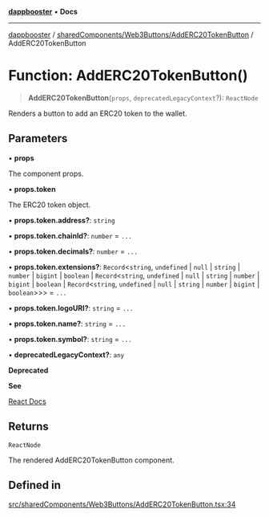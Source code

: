 [**dappbooster**](../../../../README.md) • **Docs**

***

[dappbooster](../../../../modules.md) / [sharedComponents/Web3Buttons/AddERC20TokenButton](../README.md) / AddERC20TokenButton

# Function: AddERC20TokenButton()

> **AddERC20TokenButton**(`props`, `deprecatedLegacyContext`?): `ReactNode`

Renders a button to add an ERC20 token to the wallet.

## Parameters

• **props**

The component props.

• **props.token**

The ERC20 token object.

• **props.token.address?**: `string`

• **props.token.chainId?**: `number` = `...`

• **props.token.decimals?**: `number` = `...`

• **props.token.extensions?**: `Record`\<`string`, `undefined` \| `null` \| `string` \| `number` \| `bigint` \| `boolean` \| `Record`\<`string`, `undefined` \| `null` \| `string` \| `number` \| `bigint` \| `boolean` \| `Record`\<`string`, `undefined` \| `null` \| `string` \| `number` \| `bigint` \| `boolean`\>\>\> = `...`

• **props.token.logoURI?**: `string` = `...`

• **props.token.name?**: `string` = `...`

• **props.token.symbol?**: `string` = `...`

• **deprecatedLegacyContext?**: `any`

**Deprecated**

**See**

[React Docs](https://legacy.reactjs.org/docs/legacy-context.html#referencing-context-in-lifecycle-methods)

## Returns

`ReactNode`

The rendered AddERC20TokenButton component.

## Defined in

[src/sharedComponents/Web3Buttons/AddERC20TokenButton.tsx:34](https://github.com/bootnodedev/dAppBooster/blob/f016c1ebca45f77d0633b6815de7286e523f8f20/src/sharedComponents/Web3Buttons/AddERC20TokenButton.tsx#L34)
